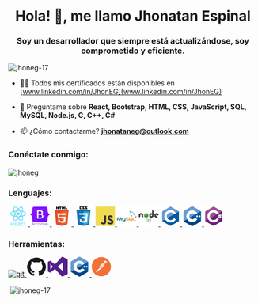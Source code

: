 <h1 align="center">Hola! 👋, me llamo Jhonatan Espinal</h1>
<h3 align="center">Soy un desarrollador que siempre está actualizándose, soy comprometido y eficiente.</h3>

<p align="left"> <img src="https://komarev.com/ghpvc/?username=jhoneg-17&label=Profile%20views&color=0e75b6&style=flat" alt="jhoneg-17" /> </p>

- 👨‍💻 Todos mis certificados están disponibles en [www.linkedin.com/in/JhonEG](www.linkedin.com/in/JhonEG)

- 💬 Pregúntame sobre **React, Bootstrap, HTML, CSS, JavaScript, SQL, MySQL, Node.js, C, C++, C#**

- 📫 ¿Cómo contactarme? **jhonataneg@outlook.com**

<h3 align="left">Conéctate conmigo:</h3>
<p align="left">
<a href="https://linkedin.com/in/jhoneg" target="blank"><img align="center" src="https://raw.githubusercontent.com/rahuldkjain/github-profile-readme-generator/master/src/images/icons/Social/linked-in-alt.svg" alt="jhoneg" height="30" width="40" /></a>
</p>

<h3 align="left">Lenguajes:</h3>
<p align="left"> 
<a href="https://reactjs.org/" target="_blank" rel="noreferrer"> <img src="https://raw.githubusercontent.com/devicons/devicon/master/icons/react/react-original-wordmark.svg" alt="react" width="40" height="40"/> </a> 
<a href="https://getbootstrap.com/" target="_blank" rel="noreferrer"> <img src="https://raw.githubusercontent.com/devicons/devicon/master/icons/bootstrap/bootstrap-original-wordmark.svg" alt="bootstrap" width="40" height="40"/> </a> 
<a href="https://www.w3.org/html/" target="_blank" rel="noreferrer"> <img src="https://raw.githubusercontent.com/devicons/devicon/master/icons/html5/html5-original-wordmark.svg" alt="html5" width="40" height="40"/> </a> 
<a href="https://www.w3schools.com/css/" target="_blank" rel="noreferrer"> <img src="https://raw.githubusercontent.com/devicons/devicon/master/icons/css3/css3-original-wordmark.svg" alt="css3" width="40" height="40"/> </a> 
<a href="https://developer.mozilla.org/en-US/docs/Web/JavaScript" target="_blank" rel="noreferrer"> <img src="https://raw.githubusercontent.com/devicons/devicon/master/icons/javascript/javascript-original.svg" alt="javascript" width="40" height="40"/> </a> 
<a href="https://www.mysql.com/" target="_blank" rel="noreferrer"> <img src="https://raw.githubusercontent.com/devicons/devicon/master/icons/mysql/mysql-original-wordmark.svg" alt="mysql" width="40" height="40"/> </a> 
<a href="https://nodejs.org/en/" target="_blank" rel="noreferrer"> <img src="https://raw.githubusercontent.com/devicons/devicon/master/icons/nodejs/nodejs-original-wordmark.svg" alt="nodejs" width="40" height="40"/> </a> 
<a href="https://www.cprogramming.com/" target="_blank" rel="noreferrer"> <img src="https://raw.githubusercontent.com/devicons/devicon/master/icons/c/c-original.svg" alt="c" width="40" height="40"/> </a> 
<a href="https://www.w3schools.com/cpp/" target="_blank" rel="noreferrer"> <img src="https://raw.githubusercontent.com/devicons/devicon/master/icons/cplusplus/cplusplus-original.svg" alt="cplusplus" width="40" height="40"/> </a> 
<a href="https://www.w3schools.com/cs/" target="_blank" rel="noreferrer"> <img src="https://raw.githubusercontent.com/devicons/devicon/master/icons/csharp/csharp-original.svg" alt="csharp" width="40" height="40"/> </a> 
</p>

<h3 align="left">Herramientas:</h3>
<p align="left"> 
<a href="https://git-scm.com/" target="_blank" rel="noreferrer"> <img src="https://www.vectorlogo.zone/logos/git-scm/git-scm-icon.svg" alt="git" width="40" height="40"/> </a> 
<a href="https://github.com/" target="_blank" rel="noreferrer"> <img src="https://raw.githubusercontent.com/devicons/devicon/master/icons/github/github-original.svg" alt="github" width="40" height="40"/> </a> 
<a href="https://code.visualstudio.com/" target="_blank" rel="noreferrer"> <img src="https://raw.githubusercontent.com/devicons/devicon/master/icons/visualstudio/visualstudio-plain.svg" alt="vscode" width="40" height="40"/> </a> 
<a href="https://www.bloodshed.net/devcpp.html" target="_blank" rel="noreferrer"> <img src="https://raw.githubusercontent.com/devicons/devicon/master/icons/cplusplus/cplusplus-original.svg" alt="devc" width="40" height="40"/> </a> 
<a href="https://www.postman.com/" target="_blank" rel="noreferrer"> <img src="https://raw.githubusercontent.com/devicons/devicon/master/icons/postman/postman-original.svg" alt="postman" width="40" height="40"/> </a>

<p>&nbsp;<img align="center" src="https://github-readme-stats.vercel.app/api?username=jhoneg-17&show_icons=true&locale=en" alt="jhoneg-17" /></p>

